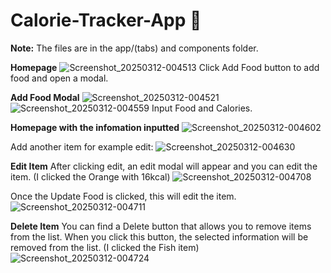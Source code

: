 # Calorie-Tracker-App 👋

**Note:** The files are in the app/(tabs) and components folder.


**Homepage**
![Screenshot_20250312-004513](https://github.com/user-attachments/assets/43a92794-b451-44be-a614-83a7e8a5e603)
Click Add Food button to add food and open a modal.


**Add Food Modal**
![Screenshot_20250312-004521](https://github.com/user-attachments/assets/03f4763d-901b-443e-b088-253b54ed5aba)
![Screenshot_20250312-004559](https://github.com/user-attachments/assets/3d0722f4-e3ee-4737-8875-6c51afbbf071)
Input Food and Calories.


**Homepage with the infomation inputted**
![Screenshot_20250312-004602](https://github.com/user-attachments/assets/3429c7ad-e995-4165-9fed-5412d62410c2)

Add another item for example edit:
![Screenshot_20250312-004630](https://github.com/user-attachments/assets/8ce95332-0daa-474c-8757-1c5e741ba01d)


**Edit Item** 
After clicking edit, an edit modal will appear and you can edit the item. (I clicked the Orange with 16kcal)
![Screenshot_20250312-004708](https://github.com/user-attachments/assets/2496744c-68a8-4118-a5e9-b6c6bdc1d738)

Once the Update Food is clicked, this will edit the item.
![Screenshot_20250312-004711](https://github.com/user-attachments/assets/12817590-0c21-4205-a88b-de0ef930a2bb)


**Delete Item** 
You can find a Delete button that allows you to remove items from the list. When you click this button, the selected information will be removed from the list.  (I clicked the Fish item)
![Screenshot_20250312-004724](https://github.com/user-attachments/assets/f14e3f20-4cfe-41cb-b41b-8e03b3d2a0ec)


